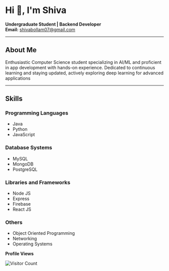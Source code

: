 # Hi 👋, I'm Shiva

**Undergraduate Student | Backend Developer**  
**Email:** shivabollam07@gmail.com  

---

## About Me

Enthusiastic Computer Science student specializing in AI/ML and proficient in app development with hands-on experience. Dedicated to continuous learning and staying updated, actively exploring deep learning for advanced applications

---

## Skills

### Programming Languages
- Java
- Python
- JavaScript

### Database Systems
- MySQL
- MongoDB
- PostgreSQL

### Libraries and Frameworks
- Node JS
- Express
- Firebase
- React JS

### Others
- Object Oriented Programming
- Networking
- Operating Systems



**Profile Views**


![Visitor Count](https://profile-counter.glitch.me/shivabollam07/count.svg)

